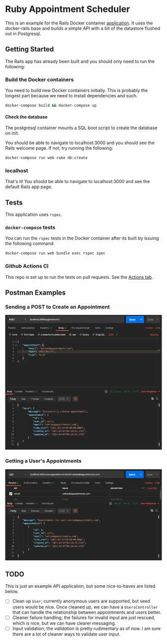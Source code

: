 # Ruby Appointment Scheduler

This is an example for the Rails Docker container [application](https://github.com/drincruz/docker-rails).
It uses the docker-rails base and builds a simple API with a bit of the datastore
flushed out in Postgresql.

## Getting Started

The Rails app has already been built and you should only need to
run the following:

### Build the Docker containers

You need to build new Docker containers initially. This is probably the
longest part because we need to install dependencies and such.

```bash
docker-compose build && docker-compose up
```

#### Check the database

The postgresql container mounts a SQL boot script to create the database on init.

You should be able to navigate to localhost:3000 and you should see the Rails
welcome page. If not, try running the following:

```bash
docker-compose run web rake db:create
```

### localhost

That's it! You should be able to navigate to localhost:3000 and see the
default Rails app page.

## Tests

This application uses `rspec`.

### `docker-compose` tests

You can run the `rspec` tests in the Docker container after its built by issuing
the following command:

```bash
docker-compose run web bundle exec rspec spec
```

### Github Actions CI

This repo is set up to run the tests on pull requests. See the [Actions tab](https://github.com/drincruz/ruby_appointment_scheduler/actions).

## Postman Examples

### Sending a POST to Create an Appointment

![POST](assets/images/postman.post.create.01.png)

### Getting a User's Appointments

![GET](assets/images/postman.get.read.01.png)

## TODO

This is just an example API application, but some nice-to-haves are listed below.

- [ ] Clean up `User`; currently anonymous users are supported, but seed users would
      be nice. Once cleaned up, we can have a `UsersController` that can handle
      the relationship between appointments and users better.
- [ ] Cleaner failure handling; the failures for invalid input are just rescued,
      which is nice, but we can have clearer messaging.
- [ ] Input validation; the _validation_ is pretty rudimentary as of now. I am sure
      there are a lot of cleaner ways to validate user input.
